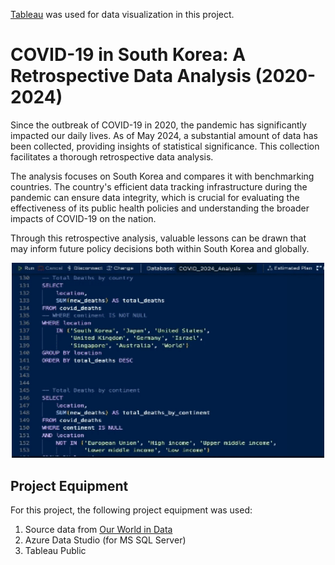 [Tableau](https://public.tableau.com/app/profile/injae.cho/viz/COVID-19inSouthKoreaARetrospectiveDataAnalysisfrom2020to2024/covid19_sk_2020_2024) was used for data visualization in this project.



# COVID-19 in South Korea: A Retrospective Data Analysis (2020-2024)

Since the outbreak of COVID-19 in 2020, the pandemic has significantly impacted our daily lives. As of May 2024, a substantial amount of data has been collected, providing insights of statistical significance. This collection facilitates a thorough retrospective data analysis.

The analysis focuses on South Korea and compares it with benchmarking countries. The country's efficient data tracking infrastructure during the pandemic can ensure data integrity, which is crucial for evaluating the effectiveness of its public health policies and understanding the broader impacts of COVID-19 on the nation.

Through this retrospective analysis, valuable lessons can be drawn that may inform future policy decisions both within South Korea and globally.

<p align="center">
  <img src="SQL&Tableau.gif" alt="SQL&Tableau" width="500" height="312.5">
</p>


## Project Equipment

For this project, the following project equipment was used:

1. Source data from [Our World in Data](https://ourworldindata.org/coronavirus)
2. Azure Data Studio (for MS SQL Server)
3. Tableau Public

